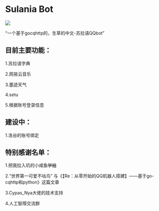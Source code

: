# Sulania Bot
![](https://cdn.luogu.com.cn/upload/image_hosting/ly04sacv.png)

“一个基于gocqhttp的，生草的中文-苏拉语QQbot”

## 目前主要功能：

1.苏拉语字典

2.网易云音乐

3.墨迹天气

4.setu

5.根据账号登录信息

## 建设中：

1.洛谷的账号绑定

## 特别感谢名单：

1.把我拉入坑的小咸鱼~~学姐~~

2.“世界第一可爱不咕鸟” 与《【Re：从零开始的QQ机器人搭建】——基于go-cqhttp和python》这篇文章

3.Cypas_Nya大佬的技术支持

4.人工智障交流群
